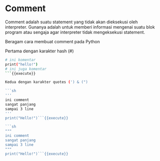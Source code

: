 
# Comment
Comment adalah suatu statement yang tidak akan dieksekusi oleh interpreter. Gunanya adalah untuk memberi informasi mengenai suatu blok program atau sengaja agar interpreter tidak mengeksekusi statement.

Beragam cara membuat comment pada Python

Pertama dengan karakter hash (#)

```sh
# ini komentar
print("hello!")
# ini juga komentar
```{{execute}}

Kedua dengan karakter quotes (') & (")

```sh
'''
ini comment
sangat panjang
sampai 3 line
'''
print("Hello!")```{{execute}}

```sh
"""
ini comment
sangat panjang
sampai 3 line
"""
print("Hello!")```{{execute}}